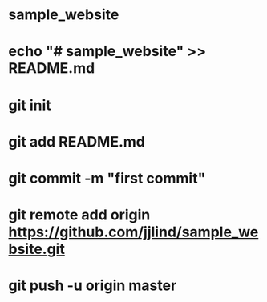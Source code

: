 # sample_website

# echo "# sample_website" >> README.md
# git init
# git add README.md
# git commit -m "first commit"
# git remote add origin https://github.com/jjlind/sample_website.git
# git push -u origin master
